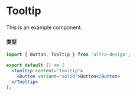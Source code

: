 # Tooltip

This is an example component.

#### 类型

```jsx
import { Button, Tooltip } from 'ultra-design';

export default () => (
  <Tooltip content="Tooltip">
    <Button variant="solid">Button</Button>
  </Tooltip>
);
```
